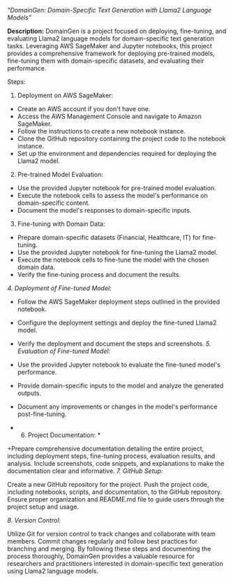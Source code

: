 *"DomainGen: Domain-Specific Text Generation with Llama2 Language Models"*

**Description:** 
DomainGen is a project focused on deploying, fine-tuning, and evaluating Llama2 language models for domain-specific text generation tasks. Leveraging AWS SageMaker and Jupyter notebooks, this project provides a comprehensive framework for deploying pre-trained models, fine-tuning them with domain-specific datasets, and evaluating their performance.

Steps:

1. Deployment on AWS SageMaker:

+ Create an AWS account if you don't have one.
+ Access the AWS Management Console and navigate to Amazon SageMaker.
+ Follow the instructions to create a new notebook instance.
+ Clone the GitHub repository containing the project code to the notebook instance.
+ Set up the environment and dependencies required for deploying the Llama2 model.
  
2. Pre-trained Model Evaluation:

+ Use the provided Jupyter notebook for pre-trained model evaluation.
+ Execute the notebook cells to assess the model's performance on domain-specific content.
+ Document the model's responses to domain-specific inputs.
3. Fine-tuning with Domain Data:

+ Prepare domain-specific datasets (Financial, Healthcare, IT) for fine-tuning.
+ Use the provided Jupyter notebook for fine-tuning the Llama2 model.
+ Execute the notebook cells to fine-tune the model with the chosen domain data.
+ Verify the fine-tuning process and document the results.

*4. Deployment of Fine-tuned Model:*

+ Follow the AWS SageMaker deployment steps outlined in the provided notebook.
+ Configure the deployment settings and deploy the fine-tuned Llama2 model.
+ Verify the deployment and document the steps and screenshots.
*5. Evaluation of Fine-tuned Model:*

+ Use the provided Jupyter notebook to evaluate the fine-tuned model's performance.
+ Provide domain-specific inputs to the model and analyze the generated outputs.
+ Document any improvements or changes in the model's performance post-fine-tuning.
* 6. Project Documentation: *

+Prepare comprehensive documentation detailing the entire project, including deployment steps, fine-tuning process, evaluation results, and analysis.
Include screenshots, code snippets, and explanations to make the documentation clear and informative.
*7. GitHub Setup:*

Create a new GitHub repository for the project.
Push the project code, including notebooks, scripts, and documentation, to the GitHub repository.
Ensure proper organization and README.md file to guide users through the project setup and usage.

*8. Version Control:*

Utilize Git for version control to track changes and collaborate with team members.
Commit changes regularly and follow best practices for branching and merging.
By following these steps and documenting the process thoroughly, DomainGen provides a valuable resource for researchers and practitioners interested in domain-specific text generation using Llama2 language models.
